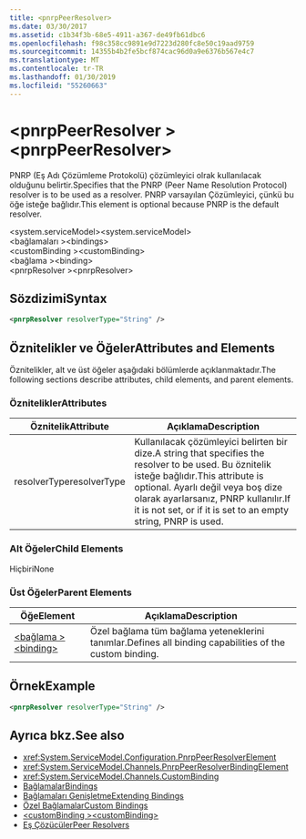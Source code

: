 ```yaml
---
title: <pnrpPeerResolver>
ms.date: 03/30/2017
ms.assetid: c1b34f3b-68e5-4911-a367-de49fb61dbc6
ms.openlocfilehash: f98c358cc9891e9d7223d280fc8e50c19aad9759
ms.sourcegitcommit: 14355b4b2fe5bcf874cac96d0a9e6376b567e4c7
ms.translationtype: MT
ms.contentlocale: tr-TR
ms.lasthandoff: 01/30/2019
ms.locfileid: "55260663"
---
```

# <a name="pnrppeerresolver"></a><span data-ttu-id="86b3c-101">\<pnrpPeerResolver ></span><span class="sxs-lookup"><span data-stu-id="86b3c-101">\<pnrpPeerResolver></span></span>
<span data-ttu-id="86b3c-102">PNRP (Eş Adı Çözümleme Protokolü) çözümleyici olrak kullanılacak olduğunu belirtir.</span><span class="sxs-lookup"><span data-stu-id="86b3c-102">Specifies that the PNRP (Peer Name Resolution Protocol) resolver is to be used as a resolver.</span></span> <span data-ttu-id="86b3c-103">PNRP varsayılan Çözümleyici, çünkü bu öğe isteğe bağlıdır.</span><span class="sxs-lookup"><span data-stu-id="86b3c-103">This element is optional because PNRP is the default resolver.</span></span>  
  
 <span data-ttu-id="86b3c-104">\<system.serviceModel></span><span class="sxs-lookup"><span data-stu-id="86b3c-104">\<system.serviceModel></span></span>  
<span data-ttu-id="86b3c-105">\<bağlamaları ></span><span class="sxs-lookup"><span data-stu-id="86b3c-105">\<bindings></span></span>  
<span data-ttu-id="86b3c-106">\<customBinding ></span><span class="sxs-lookup"><span data-stu-id="86b3c-106">\<customBinding></span></span>  
<span data-ttu-id="86b3c-107">\<bağlama ></span><span class="sxs-lookup"><span data-stu-id="86b3c-107">\<binding></span></span>  
<span data-ttu-id="86b3c-108">\<pnrpResolver ></span><span class="sxs-lookup"><span data-stu-id="86b3c-108">\<pnrpResolver></span></span>  
  
## <a name="syntax"></a><span data-ttu-id="86b3c-109">Sözdizimi</span><span class="sxs-lookup"><span data-stu-id="86b3c-109">Syntax</span></span>  
  
```xml  
<pnrpResolver resolverType="String" />
```  
  
## <a name="attributes-and-elements"></a><span data-ttu-id="86b3c-110">Öznitelikler ve Öğeler</span><span class="sxs-lookup"><span data-stu-id="86b3c-110">Attributes and Elements</span></span>  
 <span data-ttu-id="86b3c-111">Öznitelikler, alt ve üst öğeler aşağıdaki bölümlerde açıklanmaktadır.</span><span class="sxs-lookup"><span data-stu-id="86b3c-111">The following sections describe attributes, child elements, and parent elements.</span></span>  
  
### <a name="attributes"></a><span data-ttu-id="86b3c-112">Öznitelikler</span><span class="sxs-lookup"><span data-stu-id="86b3c-112">Attributes</span></span>  
  
|<span data-ttu-id="86b3c-113">Öznitelik</span><span class="sxs-lookup"><span data-stu-id="86b3c-113">Attribute</span></span>|<span data-ttu-id="86b3c-114">Açıklama</span><span class="sxs-lookup"><span data-stu-id="86b3c-114">Description</span></span>|  
|---------------|-----------------|  
|<span data-ttu-id="86b3c-115">resolverType</span><span class="sxs-lookup"><span data-stu-id="86b3c-115">resolverType</span></span>|<span data-ttu-id="86b3c-116">Kullanılacak çözümleyici belirten bir dize.</span><span class="sxs-lookup"><span data-stu-id="86b3c-116">A string that specifies the resolver to be used.</span></span> <span data-ttu-id="86b3c-117">Bu öznitelik isteğe bağlıdır.</span><span class="sxs-lookup"><span data-stu-id="86b3c-117">This attribute is optional.</span></span> <span data-ttu-id="86b3c-118">Ayarlı değil veya boş dize olarak ayarlarsanız, PNRP kullanılır.</span><span class="sxs-lookup"><span data-stu-id="86b3c-118">If it is not set, or if it is set to an empty string, PNRP is used.</span></span>|  
  
### <a name="child-elements"></a><span data-ttu-id="86b3c-119">Alt Öğeler</span><span class="sxs-lookup"><span data-stu-id="86b3c-119">Child Elements</span></span>  
 <span data-ttu-id="86b3c-120">Hiçbiri</span><span class="sxs-lookup"><span data-stu-id="86b3c-120">None</span></span>  
  
### <a name="parent-elements"></a><span data-ttu-id="86b3c-121">Üst Öğeler</span><span class="sxs-lookup"><span data-stu-id="86b3c-121">Parent Elements</span></span>  
  
|<span data-ttu-id="86b3c-122">Öğe</span><span class="sxs-lookup"><span data-stu-id="86b3c-122">Element</span></span>|<span data-ttu-id="86b3c-123">Açıklama</span><span class="sxs-lookup"><span data-stu-id="86b3c-123">Description</span></span>|  
|-------------|-----------------|  
|[<span data-ttu-id="86b3c-124">\<bağlama ></span><span class="sxs-lookup"><span data-stu-id="86b3c-124">\<binding></span></span>](../../../../../docs/framework/misc/binding.md)|<span data-ttu-id="86b3c-125">Özel bağlama tüm bağlama yeteneklerini tanımlar.</span><span class="sxs-lookup"><span data-stu-id="86b3c-125">Defines all binding capabilities of the custom binding.</span></span>|  
  
## <a name="example"></a><span data-ttu-id="86b3c-126">Örnek</span><span class="sxs-lookup"><span data-stu-id="86b3c-126">Example</span></span>  
  
```xml  
<pnrpResolver resolverType="String" />
```  
  
## <a name="see-also"></a><span data-ttu-id="86b3c-127">Ayrıca bkz.</span><span class="sxs-lookup"><span data-stu-id="86b3c-127">See also</span></span>
- <xref:System.ServiceModel.Configuration.PnrpPeerResolverElement>
- <xref:System.ServiceModel.Channels.PnrpPeerResolverBindingElement>
- <xref:System.ServiceModel.Channels.CustomBinding>
- [<span data-ttu-id="86b3c-128">Bağlamalar</span><span class="sxs-lookup"><span data-stu-id="86b3c-128">Bindings</span></span>](../../../../../docs/framework/wcf/bindings.md)
- [<span data-ttu-id="86b3c-129">Bağlamaları Genişletme</span><span class="sxs-lookup"><span data-stu-id="86b3c-129">Extending Bindings</span></span>](../../../../../docs/framework/wcf/extending/extending-bindings.md)
- [<span data-ttu-id="86b3c-130">Özel Bağlamalar</span><span class="sxs-lookup"><span data-stu-id="86b3c-130">Custom Bindings</span></span>](../../../../../docs/framework/wcf/extending/custom-bindings.md)
- [<span data-ttu-id="86b3c-131">\<customBinding ></span><span class="sxs-lookup"><span data-stu-id="86b3c-131">\<customBinding></span></span>](../../../../../docs/framework/configure-apps/file-schema/wcf/custombinding.md)
- [<span data-ttu-id="86b3c-132">Eş Çözücüler</span><span class="sxs-lookup"><span data-stu-id="86b3c-132">Peer Resolvers</span></span>](../../../../../docs/framework/wcf/feature-details/peer-resolvers.md)
